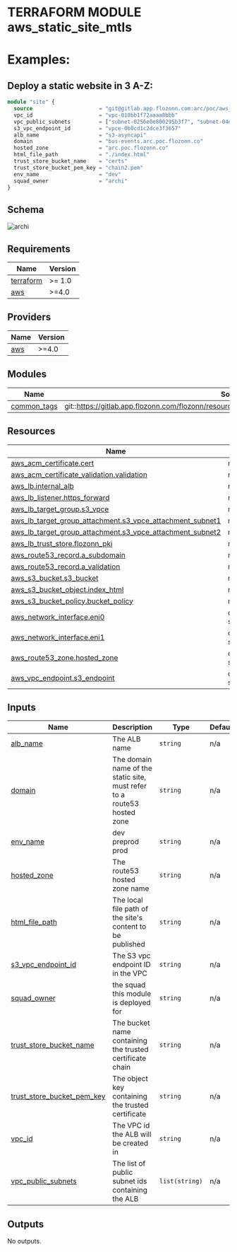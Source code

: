 # TERRAFORM MODULE aws_static_site_mtls 

# Examples:

## Deploy a static website in 3 A-Z:
```Terraform
module "site" {
  source                     = "git@gitlab.app.flozonn.com:arc/poc/aws_static_site_mtls.git?ref=v1.0.25"
  vpc_id                     = "vpc-010bb1f72aaaa8bbb"
  vpc_public_subnets         = ["subnet-0256e0e800295b3f7", "subnet-04dc53eab8ee0fca9", "subnet-064d65425179c6b24"]
  s3_vpc_endpoint_id         = "vpce-0b0cd1c2dce3f3657"
  alb_name                   = "s3-asyncapi"
  domain                     = "bus-events.arc.poc.flozonn.co"
  hosted_zone                = "arc.poc.flozonn.co"
  html_file_path             = "./index.html"
  trust_store_bucket_name    = "certs"
  trust_store_bucket_pem_key = "chain2.pem"
  env_name                   = "dev"
  squad_owner                = "archi"
}
```
## Schema 
![archi](./domotix-private_website.jpg)
<!-- BEGIN_TF_DOCS -->
## Requirements

| Name | Version |
|------|---------|
| <a name="requirement_terraform"></a> [terraform](#requirement\_terraform) | >= 1.0 |
| <a name="requirement_aws"></a> [aws](#requirement\_aws) | >=4.0 |

## Providers

| Name | Version |
|------|---------|
| <a name="provider_aws"></a> [aws](#provider\_aws) | >=4.0 |

## Modules

| Name | Source | Version |
|------|--------|---------|
| <a name="module_common_tags"></a> [common\_tags](#module\_common\_tags) | git::https://gitlab.app.flozonn.com/flozonn/resources_library/terraform_module/aws_common_tags.git | v1.1.0 |

## Resources

| Name | Type |
|------|------|
| [aws_acm_certificate.cert](https://registry.terraform.io/providers/hashicorp/aws/latest/docs/resources/acm_certificate) | resource |
| [aws_acm_certificate_validation.validation](https://registry.terraform.io/providers/hashicorp/aws/latest/docs/resources/acm_certificate_validation) | resource |
| [aws_lb.internal_alb](https://registry.terraform.io/providers/hashicorp/aws/latest/docs/resources/lb) | resource |
| [aws_lb_listener.https_forward](https://registry.terraform.io/providers/hashicorp/aws/latest/docs/resources/lb_listener) | resource |
| [aws_lb_target_group.s3_vpce](https://registry.terraform.io/providers/hashicorp/aws/latest/docs/resources/lb_target_group) | resource |
| [aws_lb_target_group_attachment.s3_vpce_attachment_subnet1](https://registry.terraform.io/providers/hashicorp/aws/latest/docs/resources/lb_target_group_attachment) | resource |
| [aws_lb_target_group_attachment.s3_vpce_attachment_subnet2](https://registry.terraform.io/providers/hashicorp/aws/latest/docs/resources/lb_target_group_attachment) | resource |
| [aws_lb_trust_store.flozonn_pki](https://registry.terraform.io/providers/hashicorp/aws/latest/docs/resources/lb_trust_store) | resource |
| [aws_route53_record.a_subdomain](https://registry.terraform.io/providers/hashicorp/aws/latest/docs/resources/route53_record) | resource |
| [aws_route53_record.a_validation](https://registry.terraform.io/providers/hashicorp/aws/latest/docs/resources/route53_record) | resource |
| [aws_s3_bucket.s3_bucket](https://registry.terraform.io/providers/hashicorp/aws/latest/docs/resources/s3_bucket) | resource |
| [aws_s3_bucket_object.index_html](https://registry.terraform.io/providers/hashicorp/aws/latest/docs/resources/s3_bucket_object) | resource |
| [aws_s3_bucket_policy.bucket_policy](https://registry.terraform.io/providers/hashicorp/aws/latest/docs/resources/s3_bucket_policy) | resource |
| [aws_network_interface.eni0](https://registry.terraform.io/providers/hashicorp/aws/latest/docs/data-sources/network_interface) | data source |
| [aws_network_interface.eni1](https://registry.terraform.io/providers/hashicorp/aws/latest/docs/data-sources/network_interface) | data source |
| [aws_route53_zone.hosted_zone](https://registry.terraform.io/providers/hashicorp/aws/latest/docs/data-sources/route53_zone) | data source |
| [aws_vpc_endpoint.s3_endpoint](https://registry.terraform.io/providers/hashicorp/aws/latest/docs/data-sources/vpc_endpoint) | data source |

## Inputs

| Name | Description | Type | Default | Required |
|------|-------------|------|---------|:--------:|
| <a name="input_alb_name"></a> [alb\_name](#input\_alb\_name) | The ALB name | `string` | n/a | yes |
| <a name="input_domain"></a> [domain](#input\_domain) | The domain name of the static site, must refer to a route53 hosted zone | `string` | n/a | yes |
| <a name="input_env_name"></a> [env\_name](#input\_env\_name) | dev preprod prod | `string` | n/a | yes |
| <a name="input_hosted_zone"></a> [hosted\_zone](#input\_hosted\_zone) | The route53 hosted zone name | `string` | n/a | yes |
| <a name="input_html_file_path"></a> [html\_file\_path](#input\_html\_file\_path) | The local file path of the site's content to be published | `string` | n/a | yes |
| <a name="input_s3_vpc_endpoint_id"></a> [s3\_vpc\_endpoint\_id](#input\_s3\_vpc\_endpoint\_id) | The S3 vpc endpoint ID in the VPC | `string` | n/a | yes |
| <a name="input_squad_owner"></a> [squad\_owner](#input\_squad\_owner) | the squad this module is deployed for | `string` | n/a | yes |
| <a name="input_trust_store_bucket_name"></a> [trust\_store\_bucket\_name](#input\_trust\_store\_bucket\_name) | The bucket name containing the trusted certificate chain | `string` | n/a | yes |
| <a name="input_trust_store_bucket_pem_key"></a> [trust\_store\_bucket\_pem\_key](#input\_trust\_store\_bucket\_pem\_key) | The object key containing the trusted certificate | `string` | n/a | yes |
| <a name="input_vpc_id"></a> [vpc\_id](#input\_vpc\_id) | The VPC id the ALB will be created in | `string` | n/a | yes |
| <a name="input_vpc_public_subnets"></a> [vpc\_public\_subnets](#input\_vpc\_public\_subnets) | The list of public subnet ids containing the ALB | `list(string)` | n/a | yes |

## Outputs

No outputs.
